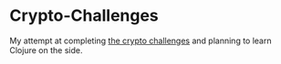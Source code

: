 # Crypto-Challenges

My attempt at completing [the crypto challenges](http://cryptopals.com/) and planning to learn Clojure on the side.
